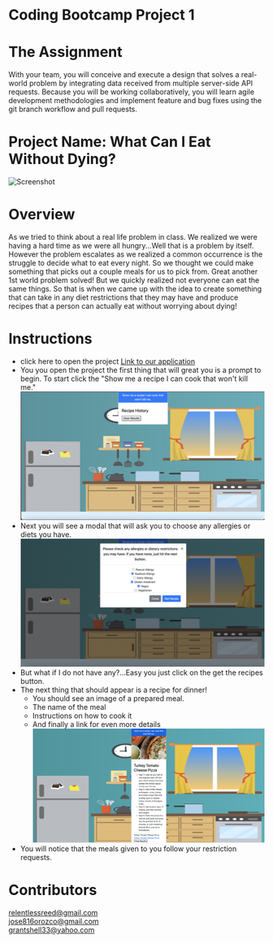 # Coding Bootcamp Project 1

# The Assignment

With your team, you will conceive and execute a design that solves a real-world problem by integrating data received from multiple server-side API requests. Because you will be working collaboratively, you will learn agile development methodologies and implement feature and bug fixes using the git branch workflow and pull requests.

# Project Name: What Can I Eat Without Dying?

![Screenshot](./images/demo.gif)

# Overview

As we tried to think about a real life problem in class. We realized we were having a hard time as we were all hungry...Well that is a problem by itself. However the problem escalates as we realized a common occurrence is the struggle to decide what to eat every night. So we thought we could make something that picks out a couple meals for us to pick from. Great another 1st world problem solved! But we quickly realized not everyone can eat the same things. So that is when we came up with the idea to create something that can take in any diet restrictions that they may have and produce recipes that a person can actually eat without worrying about dying!

# Instructions

- click here to open the project [Link to our application](https://relentlessreed.github.io/project1/)
- You you open the project the first thing that will great you is a prompt to begin. To start click the "Show me a recipe I can cook that won't kill me."
  ![Screenshot](./images/mainscreen.png)
- Next you will see a modal that will ask you to choose any allergies or diets you have.
  ![Screenshot](./images/picking.png)
- But what if I do not have any?...Easy you just click on the get the recipes button.
- The next thing that should appear is a recipe for dinner!
  - You should see an image of a prepared meal.
  - The name of the meal
  - Instructions on how to cook it
  - And finally a link for even more details
    ![Screenshot](./images/fullrecipe.png)
- You will notice that the meals given to you follow your restriction requests.

# Contributors

[relentlessreed@gmail.com](mailto:relentlessreed@gmail.com?subject=GitHub)
<br>
[jose816orozco@gmail.com](mailto:jose816orozco@gmail.com?subject=GitHub)
<br>
[grantshell33@yahoo.com](mailto:grantshell33@yahoo.com?subject=GitHub)
